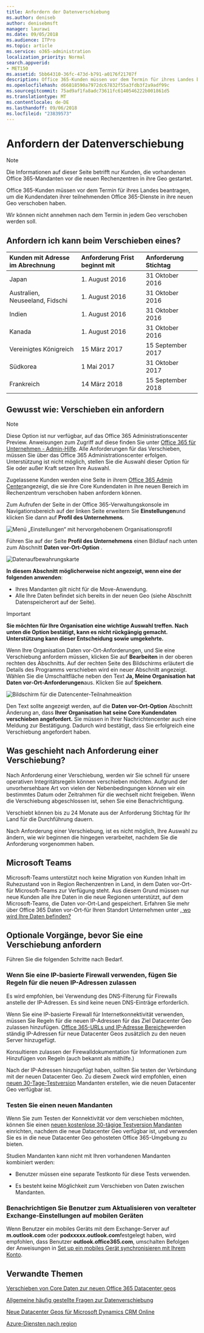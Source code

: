 ```yaml
---
title: Anfordern der Datenverschiebung
ms.author: deniseb
author: denisebmsft
manager: laurawi
ms.date: 09/05/2018
ms.audience: ITPro
ms.topic: article
ms.service: o365-administration
localization_priority: Normal
search.appverid:
- MET150
ms.assetid: 5bb64310-36fc-473d-b791-a0176f21707f
description: Office 365-Kunden müssen vor dem Termin für ihres Landes beantragen, um die Kundendaten ihrer teilnehmenden Office 365-Dienste in ihre neuen Geo verschoben haben.
ms.openlocfilehash: d66818590a7972dc67832f55a3fdb3f2a9adf99c
ms.sourcegitcommit: 75ad9af1fa8adc73611fc6140546222b001861d5
ms.translationtype: MT
ms.contentlocale: de-DE
ms.lasthandoff: 09/06/2018
ms.locfileid: "23839573"
---
```

# <a name="how-to-request-your-data-move"></a>Anfordern der Datenverschiebung

> [!NOTE]
> Die Informationen auf dieser Seite betrifft nur Kunden, die vorhandenen Office 365-Mandanten vor die neuen Rechenzentren in ihre Geo gestartet. 
  
Office 365-Kunden müssen vor dem Termin für ihres Landes beantragen, um die Kundendaten ihrer teilnehmenden Office 365-Dienste in ihre neuen Geo verschoben haben. 
  
Wir können nicht annehmen nach dem Termin in jedem Geo verschoben werden soll. 
  
## <a name="when-can-i-request-a-move"></a>Anfordern ich kann beim Verschieben eines?

|**Kunden mit Adresse im Abrechnung**|**Anforderung Frist beginnt mit**|**Anforderung Stichtag**|
|:-----|:-----|:-----|
|Japan  <br/> |1. August 2016  <br/> |31 Oktober 2016  <br/> |
|Australien, Neuseeland, Fidschi  <br/> |1. August 2016  <br/> |31 Oktober 2016  <br/> |
|Indien  <br/> |1. August 2016  <br/> |31 Oktober 2016  <br/> |
|Kanada  <br/> |1. August 2016  <br/> |31 Oktober 2016  <br/> |
|Vereinigtes Königreich  <br/> |15 März 2017  <br/> |15 September 2017  <br/> |
|Südkorea  <br/> |1 Mai 2017  <br/> |31 Oktober 2017  <br/> |
|Frankreich  <br/> |14 März 2018  <br/> |15 September 2018  <br/> |
   
## <a name="how-to-request-a-move"></a>Gewusst wie: Verschieben ein anfordern

> [!NOTE]
> Diese Option ist nur verfügbar, auf das Office 365 Administrationscenter Preview. Anweisungen zum Zugriff auf diese finden Sie unter [Office 365 für Unternehmen - Admin-Hilfe](https://aka.ms/365admin). Alle Anforderungen für das Verschieben, müssen Sie über das Office 365 Administrationscenter erfolgen. Unterstützung ist nicht möglich, stellen Sie die Auswahl dieser Option für Sie oder außer Kraft setzen Ihre Auswahl. 
  
Zugelassene Kunden werden eine Seite in ihrem [Office 365 Admin Center](https://aka.ms/365admin)angezeigt, die sie ihre Core Kundendaten in ihre neuen Bereich im Rechenzentrum verschoben haben anfordern können.  
  
Zum Aufrufen der Seite in der Office 365-Verwaltungskonsole im Navigationsbereich auf der linken Seite erweitern Sie **Einstellungen**und klicken Sie dann auf **Profil des Unternehmens**.
  
![Menü „Einstellungen“ mit hervorgehobenem Organisationsprofil](media/22799fac-32b4-4f79-ae60-3f6ffb7cfbd7.png)
  
Führen Sie auf der Seite **Profil des Unternehmens** einen Bildlauf nach unten zum Abschnitt **Daten vor-Ort-Option** . 
  
![Datenaufbewahrungskarte](media/fdb02cd0-825d-4d9e-bb35-6f806282884f.png)
  
**In diesem Abschnitt möglicherweise nicht angezeigt, wenn eine der folgenden anwenden**:
- Ihres Mandanten gilt nicht für die Move-Anwendung. 
- Alle Ihre Daten befindet sich bereits in der neuen Geo (siehe Abschnitt Datenspeicherort auf der Seite). 
  
> [!IMPORTANT]
> **Sie möchten für Ihre Organisation eine wichtige Auswahl treffen. Nach unten die Option bestätigt, kann es nicht rückgängig gemacht. Unterstützung kann dieser Entscheidung sowie umgekehrte.**
  
Wenn Ihre Organisation Daten vor-Ort-Anforderungen, und Sie eine Verschiebung anfordern müssen, klicken Sie auf **Bearbeiten** in der oberen rechten des Abschnitts. Auf der rechten Seite des Bildschirms erläutert die Details des Programms verschieben wird ein neuer Abschnitt angezeigt. Wählen Sie die Umschaltfläche neben den Text **Ja, Meine Organisation hat Daten vor-Ort-Anforderungen**aus. Klicken Sie auf **Speichern**.
  
![Bildschirm für die Datencenter-Teilnahmeaktion](media/f97ab8d2-b0e1-49bf-9d6b-bf75f3081233.png)
  
Den Text sollte angezeigt werden, auf die **Daten vor-Ort-Option** Abschnitt Änderung an, dass **Ihrer Organisation hat seine Core Kundendaten verschieben angefordert.** Sie müssen in Ihrer Nachrichtencenter auch eine Meldung zur Bestätigung. Dadurch wird bestätigt, dass Sie erfolgreich eine Verschiebung angefordert haben. 


  
## <a name="what-happens-after-requesting-a-move"></a>Was geschieht nach Anforderung einer Verschiebung?

Nach Anforderung einer Verschiebung, werden wir Sie schnell für unsere operativen Integritätsregeln können verschieben möchten. Aufgrund der unvorhersehbare Art von vielen der Nebenbedingungen können wir ein bestimmtes Datum oder Zeitrahmen für die wechselt nicht freigeben. Wenn die Verschiebung abgeschlossen ist, sehen Sie eine Benachrichtigung.
  
Verschiebt können bis zu 24 Monate aus der Anforderung Stichtag für Ihr Land für die Durchführung dauern.
  
Nach Anforderung einer Verschiebung, ist es nicht möglich, Ihre Auswahl zu ändern, wie wir beginnen die hingegen verarbeitet, nachdem Sie die Anforderung vorgenommen haben.
  
## <a name="microsoft-teams"></a>Microsoft Teams

Microsoft-Teams unterstützt noch keine Migration von Kunden Inhalt im Ruhezustand von in Region Rechenzentren in Land, in dem Daten vor-Ort-für Microsoft-Teams zur Verfügung steht.  Aus diesem Grund müssen nur neue Kunden alle ihre Daten in die neue Regionen unterstützt, auf dem Microsoft-Teams, die Daten vor-Ort-Land gespeichert.  Erfahren Sie mehr über Office 365 Daten vor-Ort-für Ihren Standort Unternehmen unter [, wo wird Ihre Daten befinden?](https://office/com/datamaps)   

## <a name="optional-actions-before-you-request-a-move"></a>Optionale Vorgänge, bevor Sie eine Verschiebung anfordern

Führen Sie die folgenden Schritte nach Bedarf.
  
### <a name="if-you-use-an-ip-based-firewall-add-allow-rules-for-the-new-ip-addresses"></a>Wenn Sie eine IP-basierte Firewall verwenden, fügen Sie Regeln für die neuen IP-Adressen zulassen

Es wird empfohlen, bei Verwendung des DNS-Filterung für Firewalls anstelle der IP-Adressen. Es sind keine neuen DNS-Einträge erforderlich.
  
Wenn Sie eine IP-basierte Firewall für Internetkonnektivität verwenden, müssen Sie Regeln für die neuen IP-Adressen für das Ziel Datacenter Geo zulassen hinzufügen. [Office 365-URLs und IP-Adresse Bereiche](https://go.microsoft.com/fwlink/p/?LinkId=229631)werden ständig IP-Adressen für neue Datacenter Geos zusätzlich zu den neuen Server hinzugefügt.
  
Konsultieren zulassen der Firewalldokumentation für Informationen zum Hinzufügen von Regeln (auch bekannt als mithilfe.)
  
Nach der IP-Adressen hinzugefügt haben, sollten Sie testen der Verbindung mit der neuen Datacenter Geo. Zu diesem Zweck wird empfohlen, einen [neuen 30-Tage-Testversion](https://go.microsoft.com/fwlink/?LinkId=522463) Mandanten erstellen, wie die neuen Datacenter Geo verfügbar ist. 
  
### <a name="test-using-a-new-tenant"></a>Testen Sie einen neuen Mandanten

Wenn Sie zum Testen der Konnektivität vor dem verschieben möchten, können Sie einen [neuen kostenlose 30-tägige Testversion Mandanten](https://go.microsoft.com/fwlink/?LinkId=522463) einrichten, nachdem die neue Datacenter Geo verfügbar ist, und verwenden Sie es in die neue Datacenter Geo gehosteten Office 365-Umgebung zu bieten. 
  
Studien Mandanten kann nicht mit Ihren vorhandenen Mandanten kombiniert werden:
  
- Benutzer müssen eine separate Testkonto für diese Tests verwenden.
    
- Es besteht keine Möglichkeit zum Verschieben von Daten zwischen Mandanten.
    
### <a name="notify-users-to-update-out-of-date-exchange-settings-on-mobile-devices"></a>Benachrichtigen Sie Benutzer zum Aktualisieren von veralteter Exchange-Einstellungen auf mobilen Geräten

Wenn Benutzer ein mobiles Geräts mit dem Exchange-Server auf **m.outlook.com** oder **podxxxxx.outlook.com**festgelegt haben, wird empfohlen, dass Benutzer **outlook.office365.com**, umschalten Befolgen der Anweisungen in [Set up ein mobiles Gerät synchronisieren mit Ihrem Konto](https://support.office.com/article/c9139caf-01ab-41a0-827c-3c06ee569ed3).

## <a name="related-topics"></a>Verwandte Themen

[Verschieben von Core Daten zur neuen Office 365 Datacenter geos](moving-data-to-new-datacenter-geos.md)

[Allgemeine häufig gestellte Fragen zur Datenverschiebung](data-move-faq.md)

[Neue Datacenter Geos für Microsoft Dynamics CRM Online](https://go.microsoft.com/fwlink/p/?Linkid=615924)
  
[Azure-Diensten nach region](https://azure.microsoft.com/en-us/regions/)
  

